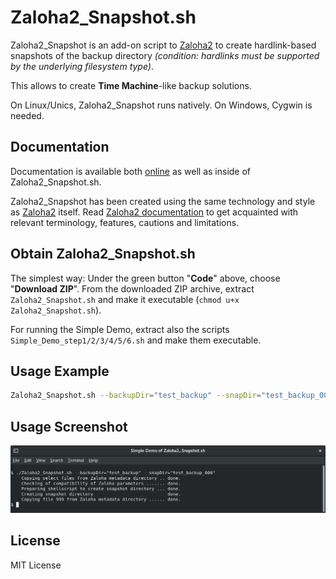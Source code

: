 # Zaloha2_Snapshot.sh

Zaloha2_Snapshot is an add-on script to [Zaloha2](https://github.com/Fitus/Zaloha2.sh) to create hardlink-based snapshots
of the backup directory *(condition: hardlinks must be supported by the underlying filesystem type)*.

This allows to create **Time&nbsp;Machine**-like backup solutions.

On Linux/Unics, Zaloha2_Snapshot runs natively. On Windows, Cygwin is needed.

## Documentation

Documentation is available both [online](DOCUMENTATION.md) as well as inside of Zaloha2_Snapshot.sh.

Zaloha2_Snapshot has been created using the same technology and style as [Zaloha2](https://github.com/Fitus/Zaloha2.sh)
itself. Read [Zaloha2 documentation](https://github.com/Fitus/Zaloha2.sh/blob/master/DOCUMENTATION.md) to get acquainted
with relevant terminology, features, cautions and limitations.

## Obtain Zaloha2_Snapshot.sh

The simplest way: Under the green button "<b>Code</b>" above, choose "<b>Download ZIP</b>".
From the downloaded ZIP archive, extract <code>Zaloha2_Snapshot.sh</code> and
make it executable (<code>chmod u+x Zaloha2_Snapshot.sh</code>).

For running the Simple Demo, extract also the scripts <code>Simple_Demo_step1/2/3/4/5/6.sh</code> and make them executable.

## Usage Example

```bash
Zaloha2_Snapshot.sh --backupDir="test_backup" --snapDir="test_backup_000"
```

## Usage Screenshot
![Simple_Demo_screenshot](Simple_Demo_screenshot.png)

## License
MIT License

